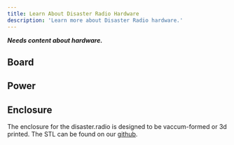```yaml
---
title: Learn About Disaster Radio Hardware
description: 'Learn more about Disaster Radio hardware.'
---
```

**_Needs content about hardware._**

## Board


## Power


## Enclosure
The enclosure for the disaster.radio is designed to be vaccum-formed or 3d printed. The STL can be found on our [github](https://github.com/sudomesh/disaster-radio/blob/master/enclosure/disaster_radio_enclosure.stl). 

